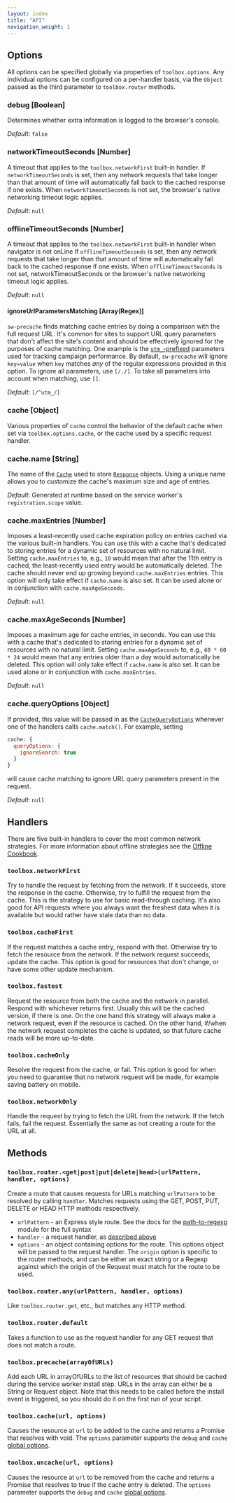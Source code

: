 ```yaml
---
layout: index
title: "API"
navigation_weight: 1
---
```


## Options

All options can be specified globally via properties of `toolbox.options`.
Any individual options can be configured on a per-handler basis, via the `Object` passed as the
third parameter to `toolbox.router` methods.

### debug [Boolean]
Determines whether extra information is logged to the browser's console.

_Default_: `false`

### networkTimeoutSeconds [Number]
A timeout that applies to the `toolbox.networkFirst` built-in handler.
If `networkTimeoutSeconds` is set, then any network requests that take longer than that amount of time
will automatically fall back to the cached response if one exists. When
`networkTimeoutSeconds` is not set, the browser's native networking timeout logic applies.

_Default_: `null`

### offlineTimeoutSeconds [Number]
A timeout that applies to the `toolbox.networkFirst` built-in handler when navigator is not onLine
If `offlineTimeoutSeconds` is set, then any network requests that take longer than that amount of time
will automatically fall back to the cached response if one exists. When
`offlineTimeoutSeconds` is not set, networkTimeoutSeconds or the browser's native networking timeout logic applies.

_Default_: `null`

#### ignoreUrlParametersMatching [Array&#x27e8;Regex&#x27e9;]
`sw-precache` finds matching cache entries by doing a comparison with the full request URL. It's
common for sites to support URL query parameters that don't affect the site's content and should
be effectively ignored for the purposes of cache matching. One example is the
[`utm_`-prefixed](https://support.google.com/analytics/answer/1033867) parameters used for tracking
campaign performance. By default, `sw-precache` will ignore `key=value` when `key` matches _any_ of
the regular expressions provided in this option.
To ignore all parameters, use `[/./]`. To take all parameters into account when matching, use `[]`.

_Default_: `[/^utm_/]`


### cache [Object]
Various properties of `cache` control the behavior of the default cache when set via
`toolbox.options.cache`, or the cache used by a specific request handler.

### cache.name [String]
The name of the [`Cache`](https://developer.mozilla.org/en-US/docs/Web/API/Cache)
used to store [`Response`](https://fetch.spec.whatwg.org/#response-class) objects. Using a unique name
allows you to customize the cache's maximum size and age of entries.

_Default_: Generated at runtime based on the service worker's `registration.scope` value.

### cache.maxEntries [Number]
Imposes a least-recently used cache expiration policy
on entries cached via the various built-in handlers. You can use this with a cache that's dedicated
to storing entries for a dynamic set of resources with no natural limit. Setting `cache.maxEntries` to, e.g.,
`10` would mean that after the 11th entry is cached, the least-recently used entry would be
automatically deleted. The cache should never end up growing beyond `cache.maxEntries` entries.
This option will only take effect if `cache.name` is also set.
It can be used alone or in conjunction with `cache.maxAgeSeconds`.

_Default_: `null`

### cache.maxAgeSeconds [Number]
Imposes a maximum age for cache entries, in seconds.
You can use this with a cache that's dedicated to storing entries for a dynamic set of resources
with no natural limit. Setting `cache.maxAgeSeconds` to, e.g., `60 * 60 * 24` would mean that any
entries older than a day would automatically be deleted.
This option will only take effect if `cache.name` is also set.
It can be used alone or in conjunction with `cache.maxEntries`.

_Default_: `null`

### cache.queryOptions [Object]
If provided, this value will be passed in as the [`CacheQueryOptions`](https://developers.google.com/web/updates/2016/09/cache-query-options)
whenever one of the handlers calls `cache.match()`. For example, setting

```js
cache: {
  queryOptions: {
    ignoreSearch: true
  }
}
```

will cause cache matching to ignore URL query parameters present in the request.

_Default_: `null`


## Handlers

There are five built-in handlers to cover the most common network strategies. For more information about offline strategies see the [Offline Cookbook](http://jakearchibald.com/2014/offline-cookbook/).

### `toolbox.networkFirst`
Try to handle the request by fetching from the network. If it succeeds, store the response in the cache. Otherwise, try to fulfill the request from the cache. This is the strategy to use for basic read-through caching. It's also good for API requests where you always want the freshest data when it is available but would rather have stale data than no data.

### `toolbox.cacheFirst`
If the request matches a cache entry, respond with that. Otherwise try to fetch the resource from the network. If the network request succeeds, update the cache. This option is good for resources that don't change, or have some other update mechanism.

### `toolbox.fastest`
Request the resource from both the cache and the network in parallel. Respond with whichever returns first. Usually this will be the cached version, if there is one. On the one hand this strategy will always make a network request, even if the resource is cached. On the other hand, if/when the network request completes the cache is updated, so that future cache reads will be more up-to-date.

### `toolbox.cacheOnly`
Resolve the request from the cache, or fail. This option is good for when you need to guarantee that no network request will be made, for example saving battery on mobile.

### `toolbox.networkOnly`
Handle the request by trying to fetch the URL from the network. If the fetch fails, fail the request. Essentially the same as not creating a route for the URL at all.

<h2 id="expressive-approach">Methods</h2>

### `toolbox.router.<get|post|put|delete|head>(urlPattern, handler, options)`

Create a route that causes requests for URLs matching `urlPattern` to be resolved by calling `handler`. Matches requests using the GET, POST, PUT, DELETE or HEAD HTTP methods respectively.

- `urlPattern` - an Express style route. See the docs for the [path-to-regexp](https://github.com/pillarjs/path-to-regexp) module for the full syntax
- `handler` - a request handler, as [described above](#handlers)
- `options` - an object containing options for the route. This options object will be passed to the request handler. The `origin` option is specific to the router methods, and can be either an exact string or a Regexp against which the origin of the Request must match for the route to be used.

### `toolbox.router.any(urlPattern, handler, options)`
Like `toolbox.router.get`, etc., but matches any HTTP method.

### `toolbox.router.default`
Takes a function to use as the request handler for any GET request that does not match a route.

### `toolbox.precache(arrayOfURLs)`
Add each URL in arrayOfURLs to the list of resources that should be cached during the service worker install step. URLs in the array can either be a String or Request object. Note that this needs to be called before the install event is triggered, so you should do it on the first run of your script.

### `toolbox.cache(url, options)`
Causes the resource at `url` to be added to the cache and returns a Promise that resolves with void. The `options` parameter supports the `debug` and `cache` [global options](#options).

### `toolbox.uncache(url, options)`
Causes the resource at `url` to be removed from the cache and returns a Promise that resolves to true if the cache entry is deleted. The `options` parameter supports  the `debug` and `cache` [global options](#options).
